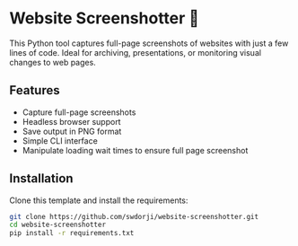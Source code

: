 # Website Screenshotter 📸

This Python tool captures full-page screenshots of websites with just a few lines of code. Ideal for archiving, presentations, or monitoring visual changes to web pages.

## Features

- Capture full-page screenshots
- Headless browser support
- Save output in PNG format
- Simple CLI interface
- Manipulate loading wait times to ensure full page screenshot

## Installation

Clone this template and install the requirements:

```bash
git clone https://github.com/swdorji/website-screenshotter.git
cd website-screenshotter
pip install -r requirements.txt
